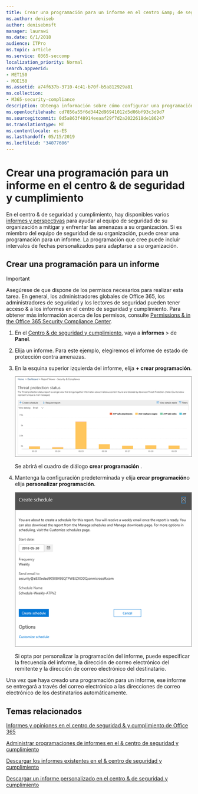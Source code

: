 ```yaml
---
title: Crear una programación para un informe en el centro &amp; de seguridad y cumplimiento
ms.author: deniseb
author: denisebmsft
manager: laurawi
ms.date: 6/1/2018
audience: ITPro
ms.topic: article
ms.service: O365-seccomp
localization_priority: Normal
search.appverid:
- MET150
- MOE150
ms.assetid: a74f637b-3710-4c41-b70f-b5a812929a81
ms.collection:
- M365-security-compliance
description: Obtenga información sobre cómo configurar una programación para un informe en el centro &amp; de seguridad y cumplimiento.
ms.openlocfilehash: cd7856a55f6d3442d96941012d5d06bf93c3d9d7
ms.sourcegitcommit: 0d5a863f48914eeaaf29f7d2a2022618de186247
ms.translationtype: MT
ms.contentlocale: es-ES
ms.lasthandoff: 05/15/2019
ms.locfileid: "34077606"
---
```

# <a name="create-a-schedule-for-a-report-in-the-security-amp-compliance-center"></a>Crear una programación para un informe en el centro &amp; de seguridad y cumplimiento

En el centro &amp; de seguridad y cumplimiento, hay disponibles varios [informes y perspectivas](reports-and-insights-in-security-and-compliance.md) para ayudar al equipo de seguridad de su organización a mitigar y enfrentar las amenazas a su organización. Si es miembro del equipo de seguridad de su organización, puede crear una programación para un informe. La programación que cree puede incluir intervalos de fechas personalizados para adaptarse a su organización. 
  
## <a name="create-a-schedule-for-a-report"></a>Crear una programación para un informe

> [!IMPORTANT]
> Asegúrese de que dispone de los permisos necesarios para realizar esta tarea. En general, los administradores globales de Office 365, los administradores de seguridad y los lectores de seguridad pueden tener acceso &amp; a los informes en el centro de seguridad y cumplimiento. Para obtener más información acerca de los permisos, consulte [Permissions &amp; in the Office 365 Security Compliance Center](permissions-in-the-security-and-compliance-center.md).
  
1. En el [Centro &amp; de seguridad y cumplimiento](https://protection.office.com), vaya a **informes** \> de **Panel**.
    
2. Elija un informe. Para este ejemplo, elegiremos el informe de estado de protección contra amenazas.
    
3. En la esquina superior izquierda del informe, elija **+ crear programación**.
    
    ![Puede crear una programación de informes en el centro de &amp; seguridad y cumplimiento](media/2311327c-14f6-4a17-b604-0c9ff2d485d1.png)
  
    Se abrirá el cuadro de diálogo **crear programación** . 
    
4. Mantenga la configuración predeterminada y elija **crear programación**o elija **personalizar programación**.
    
    ![Puede usar la configuración predeterminada o personalizar una programación de informes](media/04fac327-8f73-4711-8319-58c11880fd96.png)
  
    Si opta por personalizar la programación del informe, puede especificar la frecuencia del informe, la dirección de correo electrónico del remitente y la dirección de correo electrónico del destinatario. 
    
Una vez que haya creado una programación para un informe, ese informe se entregará a través del correo electrónico a las direcciones de correo electrónico de los destinatarios automáticamente. 
  
## <a name="related-topics"></a>Temas relacionados

[Informes y opiniones en el centro de seguridad &amp; y cumplimiento de Office 365](reports-and-insights-in-security-and-compliance.md)
  
[Administrar programaciones de informes en el &amp; centro de seguridad y cumplimiento](manage-schedules-for-multiple-reports.md)
  
[Descargar los informes existentes en el &amp; centro de seguridad y cumplimiento](download-existing-reports.md)
  
[Descargar un informe personalizado en el centro &amp; de seguridad y cumplimiento](set-up-and-download-a-custom-report.md)
  

